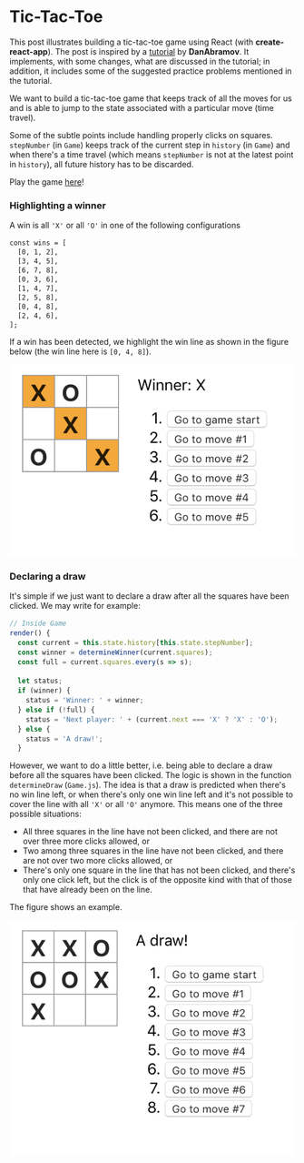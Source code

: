 # Tic-Tac-Toe

This post illustrates building a tic-tac-toe game using React (with
**create-react-app**). The post is inspired by a [tutorial](https://reactjs.org/tutorial/tutorial.html)
by **DanAbramov**. It implements, with some
changes, what are discussed in the tutorial; in addition, it includes some of
the suggested practice problems mentioned in the tutorial.

We want to build a tic-tac-toe game that keeps track of all
the moves for us and is able to jump to the state
associated with a particular move (time travel).

Some of the subtle points include handling properly clicks on squares.
`stepNumber` (in `Game`) keeps track of the current step in `history`
(in `Game`) and when there's
a time travel (which means `stepNumber` is not at the latest point in `history`),
all future history has to be discarded.

Play the game [here](https://tuan-ng.github.io/tic-tac-toe/)!

### Highlighting a winner

A win is all `'X'` or all `'O'` in one of the following
configurations

```javasript
const wins = [
  [0, 1, 2],
  [3, 4, 5],
  [6, 7, 8],
  [0, 3, 6],
  [1, 4, 7],
  [2, 5, 8],
  [0, 4, 8],
  [2, 4, 6],
];
```

If a win has been detected, we highlight the win line as shown in the
figure below (the win line here is `[0, 4, 8]`).

![a win](/images/win.png)

### Declaring a draw

It's simple if we just want to declare a draw after all the
squares have been clicked. We may write for example:

```javascript
// Inside Game
render() {
  const current = this.state.history[this.state.stepNumber];
  const winner = determineWinner(current.squares);
  const full = current.squares.every(s => s);

  let status;
  if (winner) {
    status = 'Winner: ' + winner;
  } else if (!full) {
    status = 'Next player: ' + (current.next === 'X' ? 'X' : 'O');
  } else {
    status = 'A draw!';
  }
```

However, we want to do a little better, i.e. being able to
declare a draw before all the squares have been clicked.
The logic is shown in the function `determineDraw` (`Game.js`).
The idea is
that a draw is predicted when there's no win line left, or
when there's only one win line left
and it's not possible to cover the line with all `'X'` or all
`'O'` anymore. This means one of the three possible situations:

- All three squares in the line have not been clicked, and there are
  not over three more clicks allowed, or
- Two among three squares in the line have not been clicked, and
  there are not over two more clicks allowed, or
- There's only one square in the line that has not been clicked, and
  there's only one click left, but the click is of the opposite kind
  with that of those that have already been on the line.

The figure shows an example.

![a draw](/images/draw.png)
